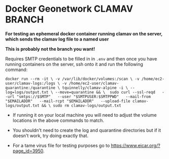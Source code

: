 # Docker Geonetwork CLAMAV BRANCH

**For testing an ephemeral docker container running clamav on the server, which sends the clamav log file to a named user**

**This is probably not the branch you want!**

Requires SMTP credentials to be filled in in `.env` and then once you have running containers on the server, ssh onto it and run the following command:

`
docker run --rm -it \
-v /var/lib/docker/volumes:/scan \
-v /home/ec2-user/clamav-logs:/logs \
-v /home/ec2-user/clamav-quarantine:/quarantine \
tquinnelly/clamav-alpine -i \
--log=logs/output.txt \
--move=quarantine && \ 
sudo curl --ssl-reqd   --url "smtps://$SMTP"   --user "$SMTPUSER:$SMTPPWD"   --mail-from "$EMAILADDR"   --mail-rcpt "$EMAILADDR"   --upload-file clamav-logs/output.txt && \
sudo rm clamav-logs/output.txt
`

* If running it on your local machine you will need to adjust the volume locations in the above commands to match.

* You shouldn't need to create the log and quarantine directories but if it doesn't work, try doing exactly that.

* For a tame virus file for testing purposes go to https://www.eicar.org/?page_id=3950.